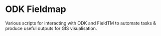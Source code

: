 # ODK Fieldmap

Various scripts for interacting with ODK and
FieldTM to automate tasks & produce useful outputs for
GIS visualisation.
